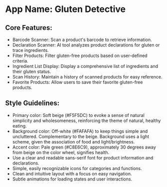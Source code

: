 # **App Name**: Gluten Detective

## Core Features:

- Barcode Scanner: Scan a product's barcode to retrieve information.
- Declaration Scanner: AI tool analyzes product declarations for gluten or trace ingredients.
- Filter Products: Filter gluten-free products based on user-defined criteria.
- Ingredient List Display: Display a comprehensive list of ingredients and their gluten status.
- Scan History: Maintain a history of scanned products for easy reference.
- Favorite Products: Allow users to save their favorite gluten-free products.

## Style Guidelines:

- Primary color: Soft beige (#F5F5DC) to evoke a sense of natural simplicity and wholesomeness, reinforcing the theme of natural, healthy eating.
- Background color: Off-white (#FAFAFA) to keep things simple and uncluttered. Complementary to the beige. Background uses a light scheme, given the association of food and light/brightness.
- Accent color: Pale green (#C8E6C9), approximately 30 degrees away from beige on the color wheel, signifies health.
- Use a clear and readable sans-serif font for product information and declarations.
- Simple, easily recognizable icons for categories and functions.
- Clean and intuitive layout with a focus on easy navigation.
- Subtle animations for loading states and user interactions.